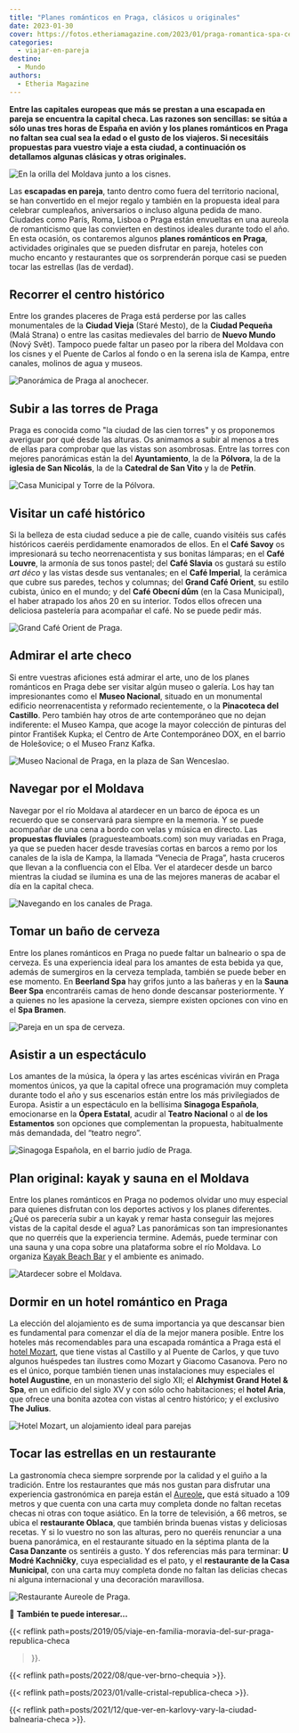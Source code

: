 ```yaml
---
title: "Planes románticos en Praga, clásicos u originales"
date: 2023-01-30
cover: https://fotos.etheriamagazine.com/2023/01/praga-romantica-spa-cerveza.jpg
categories: 
  - viajar-en-pareja
destino: 
  - Mundo
authors: 
  - Etheria Magazine
---
```


**Entre las capitales europeas que más se prestan a una escapada en pareja se encuentra 
la capital checa. Las razones son sencillas: se sitúa a sólo unas tres horas de España 
en avión y los planes románticos en Praga no faltan sea cual sea la edad o el gusto de 
los viajeros. Si necesitáis propuestas para vuestro viaje a esta ciudad, a continuación 
os detallamos algunas clásicas y otras originales.** 

![En la orilla del Moldava junto a los cisnes.](https://fotos.etheriamagazine.com/2023/01/praga-romantica.jpg "En la orilla del Moldava junto a los cisnes. © Wellstock")

Las **escapadas en pareja**, tanto dentro como fuera del territorio nacional, se han 
convertido en el mejor regalo y también en la propuesta ideal para celebrar cumpleaños, 
aniversarios o incluso alguna pedida de mano. Ciudades como París, Roma, Lisboa o Praga 
están envueltas en una aureola de romanticismo que las convierten en destinos ideales 
durante todo el año. En esta ocasión, os contaremos algunos **planes románticos en 
Praga**, actividades originales que se pueden disfrutar en pareja, hoteles con mucho 
encanto y restaurantes que os sorprenderán porque casi se pueden tocar las estrellas 
(las de verdad). 

## Recorrer el centro histórico

Entre los grandes placeres de Praga está perderse por las calles monumentales de la 
**Ciudad Vieja** (Staré Mesto), de la **Ciudad Pequeña** (Malá Strana) o entre las 
casitas medievales del barrio de **Nuevo Mundo** (Nový Svět). Tampoco puede faltar un 
paseo por la ribera del Moldava con los cisnes y el Puente de Carlos al fondo o en la 
serena isla de Kampa, entre canales, molinos de agua y museos. 

![Panorámica de Praga al anochecer.](https://fotos.etheriamagazine.com/2023/01/praga-romantica-puentes.jpg "Panorámica de Praga al anochecer.")

## Subir a las torres de Praga

Praga es conocida como "la ciudad de las cien torres" y os proponemos averiguar por qué 
desde las alturas. Os animamos a subir al menos a tres de ellas para comprobar que las 
vistas son asombrosas. Entre las torres con mejores panorámicas están la del 
**Ayuntamiento**, la de la **Pólvora**, la de la **iglesia de San Nicolás**, la de la 
**Catedral de San Vito** y la de **Petřín**. 

![Casa Municipal y Torre de la Pólvora.](https://fotos.etheriamagazine.com/2023/01/praga-romantica-Casa-Municipal.jpg "Torre de la Pólvora y la Casa Municipal que alberga un bellísimo restaurante art nouveau.")

## Visitar un café histórico

Si la belleza de esta ciudad seduce a pie de calle, cuando visitéis sus cafés históricos 
caeréis perdidamente enamorados de ellos. En el **Café Savoy** os impresionará su techo 
neorrenacentista y sus bonitas lámparas; en el **Café Louvre**, la armonía de sus tonos 
pastel; del **Café Slavia** os gustará su estilo _art déco_ y las vistas desde sus 
ventanales; en el **Café Imperial**, la cerámica que cubre sus paredes, techos y 
columnas; del **Grand Café Orient**, su estilo cubista, único en el mundo; y del **Café 
Obecní dům** (en la Casa Municipal), el haber atrapado los años 20 en su interior. Todos 
ellos ofrecen una deliciosa pastelería para acompañar el café. No se puede pedir más. 

![Grand Café Orient de Praga.](https://fotos.etheriamagazine.com/2023/01/grand-cafe-orient-praga.jpg "© Grand Café Orient de Praga.")

## Admirar el arte checo

Si entre vuestras aficiones está admirar el arte, uno de los planes románticos en Praga 
debe ser visitar algún museo o galería. Los hay tan impresionantes como el **Museo 
Nacional**, situado en un monumental edificio neorrenacentista y reformado 
recientemente, o la **Pinacoteca del Castillo**. Pero también hay otros de arte 
contemporáneo que no dejan indiferente: el Museo Kampa, que acoge la mayor colección de 
pinturas del pintor František Kupka; el Centro de Arte Contemporáneo DOX, en el barrio 
de Holešovice; o el Museo Franz Kafka. 

![Museo Nacional de Praga, en la plaza de San Wenceslao.](https://fotos.etheriamagazine.com/2023/01/museo-nacional-praga.jpg "Museo Nacional de Praga, en la plaza de San Wenceslao. © Kadagan/Shutterstock.com")

## Navegar por el Moldava

Navegar por el río Moldava al atardecer en un barco de época es un recuerdo que se 
conservará para siempre en la memoria. Y se puede acompañar de una cena a bordo con 
velas y música en directo. Las **propuestas fluviales** (praguesteamboats.com) son muy 
variadas en Praga, ya que se pueden hacer desde travesías cortas en barcos a remo por 
los canales de la isla de Kampa, la llamada “Venecia de Praga”, hasta cruceros que 
llevan a la confluencia con el Elba. Ver el atardecer desde un barco mientras la ciudad 
se ilumina es una de las mejores maneras de acabar el día en la capital checa. 

![Navegando en los canales de Praga.](https://fotos.etheriamagazine.com/2023/01/Praga-romantica-crucero.jpg "Navegando en los canales de Praga.")

## Tomar un baño de cerveza

Entre los planes románticos en Praga no puede faltar un balneario o spa de cerveza. Es 
una experiencia ideal para los amantes de esta bebida ya que, además de sumergiros en la 
cerveza templada, también se puede beber en ese momento. En **Beerland Spa** hay grifos 
junto a las bañeras y en la **Sauna Beer Spa** encontraréis camas de heno donde 
descansar posteriormente. Y a quienes no les apasione la cerveza, siempre existen 
opciones con vino en el **Spa Bramen**. 

![Pareja en un spa de cerveza.](https://fotos.etheriamagazine.com/2023/01/praga-romantica-spa-cerveza.jpg "Pareja en un spa de cerveza. © David Marvan")

## Asistir a un espectáculo

Los amantes de la música, la ópera y las artes escénicas vivirán en Praga momentos 
únicos, ya que la capital ofrece una programación muy completa durante todo el año y sus 
escenarios están entre los más privilegiados de Europa. Asistir a un espectáculo en la 
bellísima **Sinagoga Española**, emocionarse en la **Ópera Estatal**, acudir al **Teatro 
Nacional** o al **de los Estamentos** son opciones que complementan la propuesta, 
habitualmente más demandada, del “teatro negro”. 

![Sinagoga Española, en el barrio judío de Praga.](https://fotos.etheriamagazine.com/2023/01/praga-sinagoga-espanola.jpg "Sinagoga Española, en el barrio judío de Praga. © Libor Sváček")

## Plan original: kayak y sauna en el Moldava

Entre los planes románticos en Praga no podemos olvidar uno muy especial para quienes 
disfrutan con los deportes activos y los planes diferentes. ¿Qué os parecería subir a un 
kayak y remar hasta conseguir las mejores vistas de la capital desde el agua? Las 
panorámicas son tan impresionantes que no querréis que la experiencia termine. Además, 
puede terminar con una sauna y una copa sobre una plataforma sobre el río Moldava. Lo 
organiza [Kayak Beach Bar](https://www.kayakbeachbar.cz/en/) y el ambiente es animado. 

![Atardecer sobre el Moldava.](https://fotos.etheriamagazine.com/2023/01/crucero-navegar-praga.jpg "Atardecer sobre el Moldava.")

## Dormir en un hotel romántico en Praga

La elección del alojamiento es de suma importancia ya que descansar bien es fundamental 
para comenzar el día de la mejor manera posible. Entre los hoteles más recomendables 
para una escapada romántica a Praga está el [hotel Mozart](https://www.themozart.com/), 
que tiene vistas al Castillo y al Puente de Carlos, y que tuvo algunos huéspedes tan 
ilustres como Mozart y Giacomo Casanova. Pero no es el único, porque también tienen unas 
instalaciones muy especiales el **hotel Augustine**, en un monasterio del siglo XII; el 
**Alchymist Grand Hotel & Spa**, en un edificio del siglo XV y con sólo ocho 
habitaciones; el **hotel Aria**, que ofrece una bonita azotea con vistas al centro 
histórico; y el exclusivo **The Julius**. 

![Hotel Mozart, un alojamiento ideal para parejas](https://fotos.etheriamagazine.com/2023/01/praga-romantica-hotel-mozart.jpg "Suite del © Hotel Mozart, uno de los más románticos de Praga.")

## Tocar las estrellas en un restaurante

La gastronomía checa siempre sorprende por la calidad y el guiño a la tradición. Entre 
los restaurantes que más nos gustan para disfrutar una experiencia gastronómica en 
pareja están el [Aureole](https://aureole.cz/)**,** que está situado a 109 metros y que 
cuenta con una carta muy completa donde no faltan recetas checas ni otras con toque 
asiático. En la torre de televisión, a 66 metros, se ubica el **restaurante Oblaca**, 
que también brinda buenas vistas y deliciosas recetas. Y si lo vuestro no son las 
alturas, pero no queréis renunciar a una buena panorámica, en el restaurante situado en 
la séptima planta de la **Casa Danzante** os sentiréis a gusto. Y dos referencias más 
para terminar: **U Modré Kachničky**, cuya especialidad es el pato, y el **restaurante 
de la Casa Municipal**, con una carta muy completa donde no faltan las delicias checas 
ni alguna internacional y una decoración maravillosa. 

![Restaurante Aureole de Praga.](https://fotos.etheriamagazine.com/2023/01/restaurante-aureole-praga.jpg "© Restaurante Aureole de Praga.")

📌 **También te puede interesar...** 

{{< reflink path=posts/2019/05/viaje-en-familia-moravia-del-sur-praga-republica-checa 
>}}. 

{{< reflink path=posts/2022/08/que-ver-brno-chequia >}}. 

{{< reflink path=posts/2023/01/valle-cristal-republica-checa >}}. 

{{< reflink path=posts/2021/12/que-ver-en-karlovy-vary-la-ciudad-balnearia-checa >}}.
